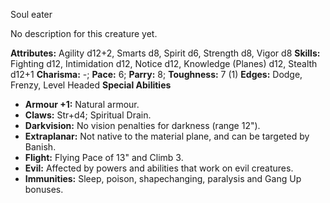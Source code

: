 Soul eater

No description for this creature yet.

**Attributes:** Agility d12+2, Smarts d8, Spirit d6, Strength d8, Vigor
d8
**Skills:** Fighting d12, Intimidation d12, Notice d12, Knowledge
(Planes) d12, Stealth d12+1
**Charisma:** -; **Pace:** 6; **Parry:** 8; **Toughness:** 7 (1)
**Edges:** Dodge, Frenzy, Level Headed
**Special Abilities**
- **Armour +1:** Natural armour.
- **Claws:** Str+d4; Spiritual Drain.
- **Darkvision:** No vision penalties for darkness (range 12").
- **Extraplanar:** Not native to the material plane, and can be targeted
by Banish.
- **Flight:** Flying Pace of 13" and Climb 3.
- **Evil:** Affected by powers and abilities that work on evil
creatures.
- **Immunities:** Sleep, poison, shapechanging, paralysis and Gang Up
bonuses.

